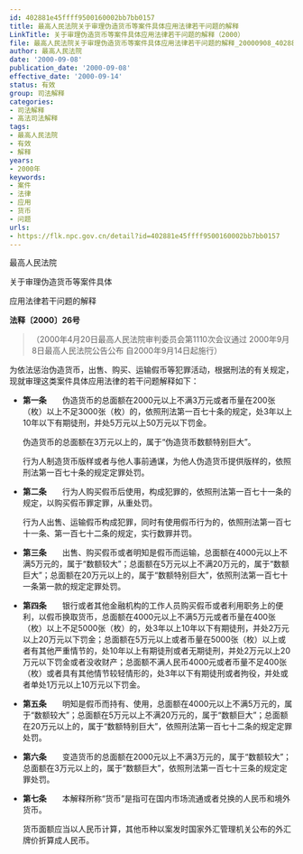 ```yaml
---
id: 402881e45ffff9500160002bb7bb0157
title: 最高人民法院关于审理伪造货币等案件具体应用法律若干问题的解释
LinkTitle: 关于审理伪造货币等案件具体应用法律若干问题的解释（2000）
file: 最高人民法院关于审理伪造货币等案件具体应用法律若干问题的解释_20000908_402881e45ffff9500160002bb7bb0157.docx
author: 最高人民法院
date: '2000-09-08'
publication_date: '2000-09-08'
effective_date: '2000-09-14'
status: 有效
group: 司法解释
categories:
- 司法解释
- 高法司法解释
tags:
- 最高人民法院
- 有效
- 解释
years:
- 2000年
keywords:
- 案件
- 法律
- 应用
- 货币
- 问题
urls:
- https://flk.npc.gov.cn/detail?id=402881e45ffff9500160002bb7bb0157
---
```


最高人民法院

关于审理伪造货币等案件具体

应用法律若干问题的解释

**法释〔2000〕26号**

> （2000年4月20日最高人民法院审判委员会第1110次会议通过 2000年9月8日最高人民法院公告公布 自2000年9月14日起施行）

为依法惩治伪造货币，出售、购买、运输假币等犯罪活动，根据刑法的有关规定，现就审理这类案件具体应用法律的若干问题解释如下：

- **第一条**　　伪造货币的总面额在2000元以上不满3万元或者币量在200张（枚）以上不足3000张（枚）的，依照刑法第一百七十条的规定，处3年以上10年以下有期徒刑，并处5万元以上50万元以下罚金。

  伪造货币的总面额在3万元以上的，属于“伪造货币数额特别巨大”。

  行为人制造货币版样或者与他人事前通谋，为他人伪造货币提供版样的，依照刑法第一百七十条的规定定罪处罚。

- **第二条**　　行为人购买假币后使用，构成犯罪的，依照刑法第一百七十一条的规定，以购买假币罪定罪，从重处罚。

  行为人出售、运输假币构成犯罪，同时有使用假币行为的，依照刑法第一百七十一条、第一百七十二条的规定，实行数罪并罚。

- **第三条**　　出售、购买假币或者明知是假币而运输，总面额在4000元以上不满5万元的，属于“数额较大”；总面额在5万元以上不满20万元的，属于“数额巨大”；总面额在20万元以上的，属于“数额特别巨大”，依照刑法第一百七十一条第一款的规定定罪处罚。

- **第四条**　　银行或者其他金融机构的工作人员购买假币或者利用职务上的便利，以假币换取货币，总面额在4000元以上不满5万元或者币量在400张（枚）以上不足5000张（枚）的，处3年以上10年以下有期徒刑，并处2万元以上20万元以下罚金；总面额在5万元以上或者币量在5000张（枚）以上或者有其他严重情节的，处10年以上有期徒刑或者无期徒刑，并处2万元以上20万元以下罚金或者没收财产；总面额不满人民币4000元或者币量不足400张（枚）或者具有其他情节较轻情形的，处3年以下有期徒刑或者拘役，并处或者单处1万元以上10万元以下罚金。

- **第五条**　　明知是假币而持有、使用，总面额在4000元以上不满5万元的，属于“数额较大”；总面额在5万元以上不满20万元的，属于“数额巨大”；总面额在20万元以上的，属于“数额特别巨大”，依照刑法第一百七十二条的规定定罪处罚。

- **第六条**　　变造货币的总面额在2000元以上不满3万元的，属于“数额较大”；总面额在3万元以上的，属于“数额巨大”，依照刑法第一百七十三条的规定定罪处罚。

- **第七条**　　本解释所称“货币”是指可在国内市场流通或者兑换的人民币和境外货币。

  货币面额应当以人民币计算，其他币种以案发时国家外汇管理机关公布的外汇牌价折算成人民币。
